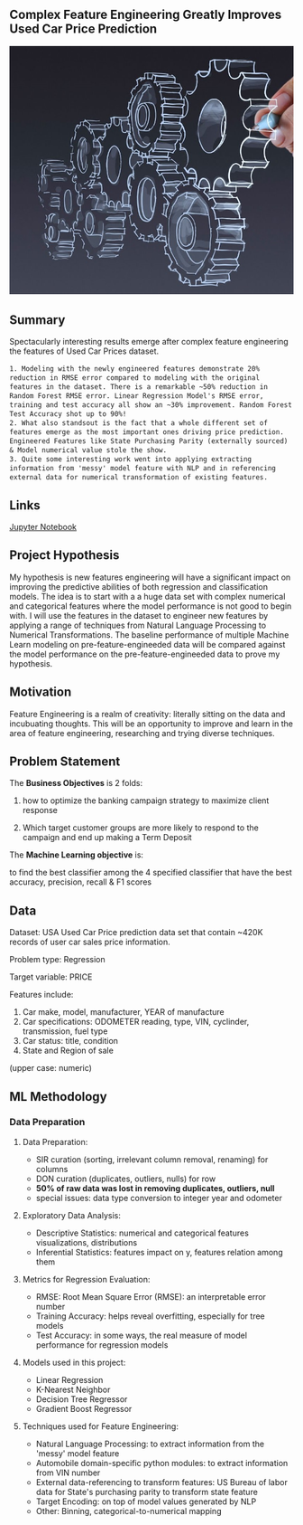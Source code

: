 ## Complex Feature Engineering Greatly Improves Used Car Price Prediction

![image](https://github.com/7ksravan/BerkAI/blob/main/images/capimage.jpg)

## Summary

Spectacularly interesting results emerge after complex feature engineering the features of Used Car Prices dataset.

    1. Modeling with the newly engineered features demonstrate 20% reduction in RMSE error compared to modeling with the original features in the dataset. There is a remarkable ~50% reduction in Random Forest RMSE error. Linear Regression Model's RMSE error, training and test accuracy all show an ~30% improvement. Random Forest Test Accuracy shot up to 90%!
    2. What also standsout is the fact that a whole different set of features emerge as the most important ones driving price prediction. Engineered Features like State Purchasing Parity (externally sourced) & Model numerical value stole the show.
    3. Quite some interesting work went into applying extracting information from 'messy' model feature with NLP and in referencing external data for numerical transformation of existing features.
    
## Links
[Jupyter Notebook](https://github.com/7ksravan/BerkAI/blob/main/BerkAI_Customer_information_predicts_bank_marketing_success.ipynb)

## Project Hypothesis

My hypothesis is new features engineering will have a significant impact on improving the predictive abilities of both regression and classification models. The idea is to start with a a huge data set with complex numerical and categorical features where the model performance is not good to begin with. I will use the features in the dataset to engineer new features by applying a range of techniques from Natural Language Processing to Numerical Transformations. The baseline performance of multiple Machine Learn modeling on pre-feature-engineeded data will be compared against the model performance on the pre-feature-engineeded data to prove my hypothesis. 

## Motivation

Feature Engineering is a realm of creativity: literally sitting on the data and incubuating thoughts. This will be an opportunity to improve and learn in the area of feature engineering, researching and trying diverse techniques.

## Problem Statement

The **Business Objectives** is 2 folds:

1) how to optimize the banking campaign strategy to maximize client response
   
2) Which target customer groups are more likely to respond to the campaign and end up making a Term Deposit

The **Machine Learning objective** is:

to find the best classifier among the 4 specified classifier that have the best accuracy, precision, recall & F1 scores 

## Data

Dataset: USA Used Car Price prediction data set that contain ~420K records of user car sales price information.

Problem type: Regression

Target variable: PRICE

Features include:
1. Car make, model, manufacturer, YEAR of manufacture
2. Car specifications: ODOMETER reading, type, VIN, cyclinder, transmission, fuel type
3. Car status: title, condition
4. State and Region of sale

(upper case: numeric)

## ML Methodology

### Data Preparation

 1. Data Preparation:
    * SIR curation (sorting, irrelevant column removal, renaming) for columns
    * DON curation (duplicates, outliers, nulls) for row
    * **50% of raw data was lost in removing duplicates, outliers, null**
    * special issues: data type conversion to integer year and odometer

2. Exploratory Data Analysis:
    * Descriptive Statistics: numerical and categorical features visualizations, distributions
    * Inferential Statistics: features impact on y, features relation among them

3. Metrics for Regression Evaluation:
   *  RMSE: Root Mean Square Error (RMSE): an interpretable error number
   *  Training Accuracy: helps reveal overfitting, especially for tree models
   *  Test Accuracy: in some ways, the real measure of model performance for regression models
  
4. Models used in this project:
     * Linear Regression
     * K-Nearest Neighbor
     * Decision Tree Regressor
     * Gradient Boost Regressor
5. Techniques used for Feature Engineering:
     * Natural Language Processing: to extract information from the 'messy' model feature
     * Automobile domain-specific python modules: to extract information from VIN number
     * External data-referencing to transform features: US Bureau of labor data for State's purchasing parity to transform state feature
     * Target Encoding: on top of model values generated by NLP
     * Other: Binning, categorical-to-numerical mapping

